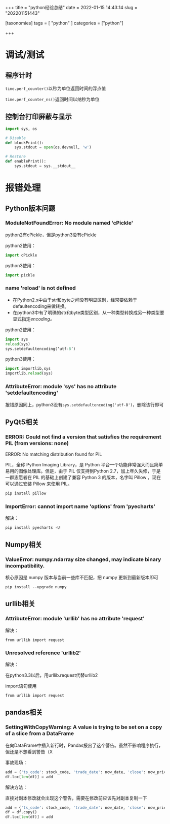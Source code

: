 +++
title = "python经验总结"
date = 2022-01-15 14:43:14
slug = "202201151443"

[taxonomies]
tags = [ "python" ]
categories = ["python"]

+++

<!-- more -->

# 调试/测试

## 程序计时

`time.perf_counter()`以秒为单位返回时间的浮点值

`time.perf_counter_ns()`返回时间以纳秒为单位

## 控制台打印屏蔽与显示

```python
import sys, os

# Disable
def blockPrint():
    sys.stdout = open(os.devnull, 'w')

# Restore
def enablePrint():
    sys.stdout = sys.__stdout__
```



# 报错处理

## Python版本问题

### ModuleNotFoundError: No module named 'cPickle'

python2有cPickle，但是python3没有cPickle

python2使用：

```python
import cPickle
```

python3使用：

```python
import pickle
```

### name 'reload' is not defined

- 在Python2.x中由于str和byte之间没有明显区别，经常要依赖于defaultencoding来做转换。 
- 在python3中有了明确的str和byte类型区别，从一种类型转换成另一种类型要显式指定*encoding。*

python2使用：

```python
import sys
reload(sys)
sys.setdefaultencoding(‘utf-8’)
```

python3使用：

```python
import importlib,sys
importlib.reload(sys)
```

### AttributeError: module 'sys' has no attribute 'setdefaultencoding'

报错原因同上，python3没有`sys.setdefaultencoding('utf-8')`，删除该行即可



## PyQt5相关

### ERROR: Could not find a version that satisfies the requirement PIL (from versions: none)

ERROR: No matching distribution found for PIL

PIL，全称 Python Imaging Library，是 Python 平台一个功能非常强大而且简单易用的图像处理库。但是，由于 PIL 仅支持到Python 2.7，加上年久失修，于是一群志愿者在 PIL 的基础上创建了兼容 Python 3 的版本，名字叫 Pillow ，现在可以通过安装 Pillow 来使用 PIL。

```python
pip install pillow
```



### ImportError: cannot import name 'options' from 'pyecharts'

解决：

```
pip install pyecharts -U
```



## Numpy相关

### ValueError: numpy.ndarray size changed, may indicate binary incompatibility.

核心原因是 numpy 版本与当前一些库不匹配，把 numpy 更新到最新版本即可

```
pip install --upgrade numpy
```



## urllib相关

### AttributeError: module 'urllib' has no attribute 'request'

解决：

```
from urllib import request
```

### Unresolved reference 'urllib2'

解决：

在python3.3以后，用urllib.request代替urllib2

import语句使用

```
from urllib import request
```



## pandas相关

### SettingWithCopyWarning:  A value is trying to be set on a copy of a slice from a DataFrame

在向DataFrame中插入新行时，Pandas报出了这个警告。虽然不影响程序执行，但还是不想看到警告（X

事故现场：

```python
add = {'ts_code': stock_code, 'trade_date': now_date, 'close': now_price}
df.loc[len(df)] = add
```

解决方法：

直接对副本修改就会出现这个警告，需要在修改前应该先对副本复制一下

```python
add = {'ts_code': stock_code, 'trade_date': now_date, 'close': now_price}
df = df.copy()
df.loc[len(df)] = add
```

